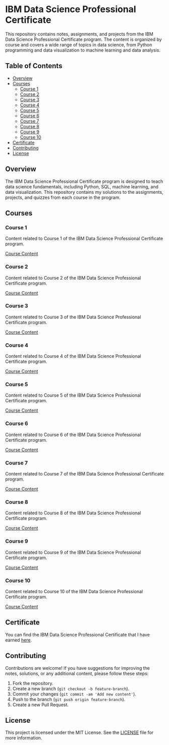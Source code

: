 # IBM Data Science Professional Certificate

This repository contains notes, assignments, and projects from the IBM Data Science Professional Certificate program. The content is organized by course and covers a wide range of topics in data science, from Python programming and data visualization to machine learning and data analysis.

## Table of Contents

- [Overview](#overview)
- [Courses](#courses)
  - [Course 1](#course-1)
  - [Course 2](#course-2)
  - [Course 3](#course-3)
  - [Course 4](#course-4)
  - [Course 5](#course-5)
  - [Course 6](#course-6)
  - [Course 7](#course-7)
  - [Course 8](#course-8)
  - [Course 9](#course-9)
  - [Course 10](#course-10)
- [Certificate](#certificate)
- [Contributing](#contributing)
- [License](#license)

## Overview

The IBM Data Science Professional Certificate program is designed to teach data science fundamentals, including Python, SQL, machine learning, and data visualization. This repository contains my solutions to the assignments, projects, and quizzes from each course in the program.

## Courses

### Course 1

Content related to Course 1 of the IBM Data Science Professional Certificate program.

[Course Content](https://github.com/dustinober1/IBM-Data-Science/tree/main/Course%201)

### Course 2

Content related to Course 2 of the IBM Data Science Professional Certificate program.

[Course Content](https://github.com/dustinober1/IBM-Data-Science/tree/main/Course%202)

### Course 3

Content related to Course 3 of the IBM Data Science Professional Certificate program.

[Course Content](https://github.com/dustinober1/IBM-Data-Science/tree/main/Course%203)

### Course 4

Content related to Course 4 of the IBM Data Science Professional Certificate program.

[Course Content](https://github.com/dustinober1/IBM-Data-Science/tree/main/Course%204)

### Course 5

Content related to Course 5 of the IBM Data Science Professional Certificate program.

[Course Content](https://github.com/dustinober1/IBM-Data-Science/tree/main/Course%205)

### Course 6

Content related to Course 6 of the IBM Data Science Professional Certificate program.

[Course Content](https://github.com/dustinober1/IBM-Data-Science/tree/main/Course%206)

### Course 7

Content related to Course 7 of the IBM Data Science Professional Certificate program.

[Course Content](https://github.com/dustinober1/IBM-Data-Science/tree/main/Course%207)

### Course 8

Content related to Course 8 of the IBM Data Science Professional Certificate program.

[Course Content](https://github.com/dustinober1/IBM-Data-Science/tree/main/Course%208)

### Course 9

Content related to Course 9 of the IBM Data Science Professional Certificate program.

[Course Content](https://github.com/dustinober1/IBM-Data-Science/tree/main/Course%209)

### Course 10

Content related to Course 10 of the IBM Data Science Professional Certificate program.

[Course Content](https://github.com/dustinober1/IBM-Data-Science/tree/main/Course%2010)

## Certificate

You can find the IBM Data Science Professional Certificate that I have earned [here](https://github.com/dustinober1/IBM-Data-Science/blob/main/IBM%20Data%20Science.pdf).

## Contributing

Contributions are welcome! If you have suggestions for improving the notes, solutions, or any additional content, please follow these steps:

1. Fork the repository.
2. Create a new branch (`git checkout -b feature-branch`).
3. Commit your changes (`git commit -am 'Add new content'`).
4. Push to the branch (`git push origin feature-branch`).
5. Create a new Pull Request.

## License

This project is licensed under the MIT License. See the [LICENSE](LICENSE) file for more information.
